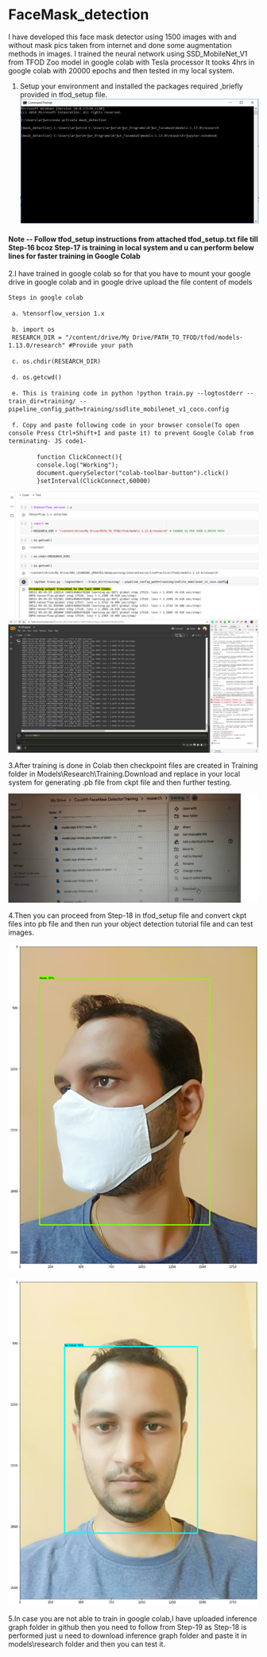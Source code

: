 <h1>FaceMask_detection</h1>

I have developed this face mask detector using 1500 images with and without mask pics taken from internet and done some augmentation methods in images.
I trained the neural network using SSD_MobileNet_V1 from TFOD Zoo model in google colab with Tesla processor
It tooks 4hrs in google colab with 20000 epochs and then tested in my local system.

1. Setup your environment and installed the packages required ,briefly provided in tfod_setup file.
 ![](Screenshots/cmd.JPG)

<h4>Note -- Follow tfod_setup instructions from attached tfod_setup.txt file till Step-16 bcoz Step-17 is training in local system and u can perform below lines for faster training in Google Colab</h4>

2.I have trained in google colab so for that you have to mount your google drive in google colab and in google drive upload the file content of models
   
    Steps in google colab
   
     a. %tensorflow_version 1.x

     b. import os
     RESEARCH_DIR = "/content/drive/My Drive/PATH_TO_TFOD/tfod/models-1.13.0/research" #Provide your path

     c. os.chdir(RESEARCH_DIR)

     d. os.getcwd()

     e. This is training code in python !python train.py --logtostderr --train_dir=training/ --pipeline_config_path=training/ssdlite_mobilenet_v1_coco.config

     f. Copy and paste following code in your browser console(To open console Press Ctrl+Shift+I and paste it) to prevent Google Colab from terminating- JS code1-
         
            function ClickConnect(){
            console.log("Working"); 
            document.querySelector("colab-toolbar-button").click() 
            }setInterval(ClickConnect,60000)
      
  ![](Screenshots/colabOutPut.png)
  ![](Screenshots/trainingStartedinColab.jpeg)
  
 3.After training is done in Colab then checkpoint files are created in Training folder in Models\Research\Training.Download and replace in your local system
    for generating .pb file from ckpt file and then further testing. 
    
  ![](Screenshots/gdrive.jpg)
    
 4.Then you can proceed from Step-18 in tfod_setup file and convert ckpt files into pb file and then run your object detection tutorial file and can test images.
 
  ![](Screenshots/mask_test.png)
    
  ![](Screenshots/no_mask_test.png)
    
 5.In case you are not able to train in google colab,I have uploaded inference graph folder in github then you need to follow from Step-19 as Step-18 is performed just u need to download inference graph folder and paste it in models\research folder and then you can test it.   
  
  
 
